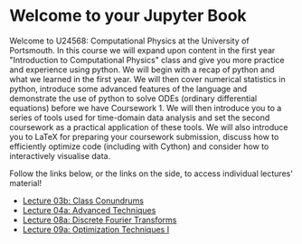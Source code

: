 # Welcome to your Jupyter Book

Welcome to U24568: Computational Physics at the University of Portsmouth. In this course we will expand upon content in the first year "Introduction to Computational Physics" class and give you more practice and experience using python. We will begin with a recap of python and what we learned in the first year. We will then cover numerical statistics in python, introduce some advanced features of the language and demonstrate the use of python to solve ODEs (ordinary differential equations) before we have Coursework 1. We will then introduce you to a series of tools used for time-domain data analysis and set the second coursework as a practical application of these tools. We will also introduce you to LaTeX for preparing your coursework submission, discuss how to efficiently optimize code (including with Cython) and consider how to interactively visualise data. 

Follow the links below, or the links on the side, to access individual lectures' material!

* [Lecture 03b: Class Conundrums](03b/overview.md)
* [Lecture 04a: Advanced Techniques](04a/overview.md)
* [Lecture 08a: Discrete Fourier Transforms](08a/overview.md)
* [Lecture 09a: Optimization Techniques I](09a/overview.md)
